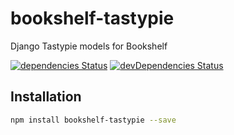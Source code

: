 # bookshelf-tastypie

Django Tastypie models for Bookshelf

[![dependencies Status](https://david-dm.org/tomi77/node-bookshelf-tastypie/status.svg)](https://david-dm.org/tomi77/node-bookshelf-tastypie)
[![devDependencies Status](https://david-dm.org/tomi77/node-bookshelf-tastypie/dev-status.svg)](https://david-dm.org/tomi77/node-bookshelf-tastypie?type=dev)

## Installation

~~~bash
npm install bookshelf-tastypie --save
~~~
